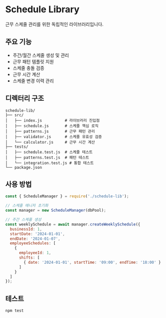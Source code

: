 # Schedule Library

근무 스케줄 관리를 위한 독립적인 라이브러리입니다.

## 주요 기능

- 주간/월간 스케줄 생성 및 관리
- 근무 패턴 템플릿 지원
- 스케줄 충돌 검증
- 근무 시간 계산
- 스케줄 변경 이력 관리

## 디렉터리 구조

```
schedule-lib/
├── src/
│   ├── index.js          # 라이브러리 진입점
│   ├── schedule.js       # 스케줄 핵심 로직
│   ├── patterns.js       # 근무 패턴 관리
│   ├── validator.js      # 스케줄 유효성 검증
│   └── calculator.js     # 근무 시간 계산
├── tests/
│   ├── schedule.test.js  # 스케줄 테스트
│   ├── patterns.test.js  # 패턴 테스트
│   └── integration.test.js # 통합 테스트
└── package.json
```

## 사용 방법

```javascript
const { ScheduleManager } = require('./schedule-lib');

// 스케줄 매니저 초기화
const manager = new ScheduleManager(dbPool);

// 주간 스케줄 생성
const weeklySchedule = await manager.createWeeklySchedule({
  businessId: 1,
  startDate: '2024-01-01',
  endDate: '2024-01-07',
  employeeSchedules: [
    {
      employeeId: 1,
      shifts: [
        { date: '2024-01-01', startTime: '09:00', endTime: '18:00' }
      ]
    }
  ]
});
```

## 테스트

```bash
npm test
```